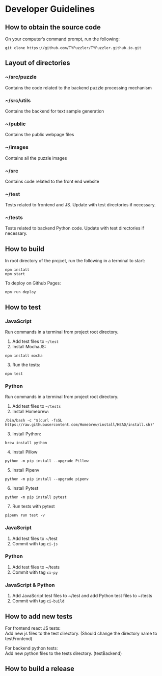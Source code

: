 # Developer Guidelines

## How to obtain the source code

On your computer’s command prompt, run the following:
```
git clone https://github.com/TYPuzzler/TYPuzzler.github.io.git
```

## Layout of directories
### \~/src/puzzle
Contains the code related to the backend puzzle processing mechanism

### \~/src/utils
Contains the backend for text sample generation

### \~/public
Contains the public webpage files

### \~/images
Contains all the puzzle images

### \~/src
Contains code related to the front end website

### \~/test
Tests related to frontend and JS.
Update with test directories if necessary.

### \~/tests
Tests related to backend Python code.
Update with test directories if necessary.

## How to build
In root directory of the projcet, run the following in a terminal to start:
```
npm install
npm start
```

To deploy on Github Pages:

```
npm run deploy
```

## How to test
### JavaScript
Run commands in a terminal from project root directory.
1. Add test files to `~/test`
2. Install MochaJS:
```
npm install mocha
```
3. Run the tests:
```
npm test
```
### Python
Run commands in a terminal from project root directory.
1. Add test files to `~/tests`
2. Install Homebrew:
```
/bin/bash -c "$(curl -fsSL https://raw.githubusercontent.com/Homebrew/install/HEAD/install.sh)"
```
3. Install Python:
```
brew install python
```
4. Install Pillow
```
python -m pip install --upgrade Pillow
```
5. Install Pipenv
```
python -m pip install --upgrade pipenv
```
6. Install Pytest
```
python -m pip install pytest
```
7. Run tests with pytest
```
pipenv run test -v
```
### JavaScript
1. Add test files to ~/test
2. Commit with tag `ci-js`
### Python
1. Add test files to ~/tests
2. Commit with tag `ci-py`
### JavaScript & Python
1. Add JavaScript test files to ~/test and add Python test files to ~/tests
2. Commit with tag `ci-build`

## How to add new tests

For frontend react JS tests:  
Add new js files to the test directory. (Should change the directory name to testFrontend)

For backend python tests:  
Add new python files to the tests directory. (testBackend)

## How to build a release
